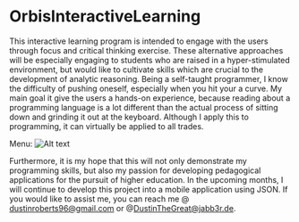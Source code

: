 # OrbisInteractiveLearning
This interactive learning program is intended to engage with the users through focus and critical thinking exercise.  These alternative approaches will be especially engaging to students who are raised in a hyper-stimulated environment, but would like to cultivate skills which are crucial to the development of analytic reasoning. Being  a self-taught programmer,  I know the difficulty of pushing oneself, especially when you hit your a curve. My main goal it give the users a hands-on experience, because reading about a programming language is a lot different than the actual process of sitting down and grinding it out at the keyboard. Although I apply this to programming, it can virtually be applied to all trades. 

Menu:
![Alt text](http://i.imgur.com/MLqkaxD.png "Optional title")


Furthermore, it is my hope that this will not only demonstrate my programming skills,  but also my  passion for developing pedagogical applications for the pursuit of higher education. In the upcoming months, I will continue to develop this project into a mobile application using JSON. If you would like to assist me, you can reach me @ dustinroberts96@gmail.com or  @DustinTheGreat@jabb3r.de.
